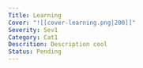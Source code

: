 ```yaml
---
Title: Learning
Cover: "![[cover-learning.png|200]]"
Severity: Sev1
Category: Cat1
Descrition: Description cool
Status: Pending
---
```

